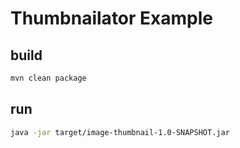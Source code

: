 # Thumbnailator Example

## build

```bash
mvn clean package
```

## run

```bash
java -jar target/image-thumbnail-1.0-SNAPSHOT.jar
```
